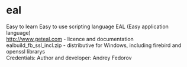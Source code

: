 # eal
Easy to learn Easy to use scripting language EAL (Easy application language)<br>
http://www.geteal.com - licence and documentation<br>
ealbuild_fb_ssl_incl.zip - distributive for Windows, including firebird and openssl librarys<br>
Credentials:
Author and developer: Andrey Fedorov
